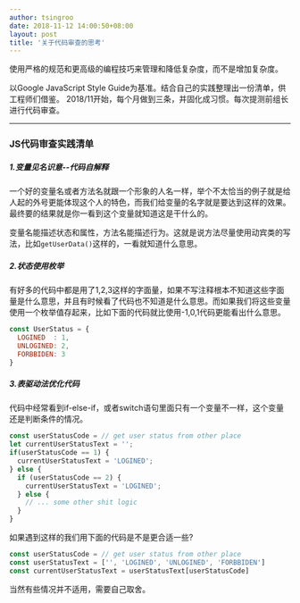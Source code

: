 ```yaml
---
author: tsingroo
date: 2018-11-12 14:00:50+08:00
layout: post
title: '关于代码审查的思考'
---
```


使用严格的规范和更高级的编程技巧来管理和降低复杂度，而不是增加复杂度。

以Google JavaScript Style Guide为基准。结合自己的实践整理出一份清单，供工程师们借鉴。
2018/11开始，每个月做到三条，并固化成习惯。每次提测前组长进行代码审查。

----

### JS代码审查实践清单

##### 1.变量见名识意--代码自解释
一个好的变量名或者方法名就跟一个形象的人名一样，举个不太恰当的例子就是给人起的外号更能体现这个人的特色，而我们给变量的名字就是要达到这样的效果。最终要的结果就是你一看到这个变量就知道这是干什么的。

变量名能描述状态和属性，方法名能描述行为。这就是说方法尽量使用动宾类的写法，比如```getUserData()```这样的，一看就知道什么意思。

##### 2.状态使用枚举

有好多的代码中都是用了1,2,3这样的字面量，如果不写注释根本不知道这些字面量是什么意思，并且有时候看了代码也不知道是什么意思。而如果我们将这些变量使用一个枚举值存起来，比如下面的代码就比使用-1,0,1代码更能看出什么意思。
```JavaScript
const UserStatus = {
  LOGINED  : 1,
  UNLOGINED: 2,
  FORBBIDEN: 3
}
```

##### 3.表驱动法优化代码
代码中经常看到if-else-if，或者switch语句里面只有一个变量不一样，这个变量还是判断条件的情况。
```JavaScript
const userStatusCode = // get user status from other place
let currentUserStatusText = '';
if(userStatusCode == 1) {
  currentUserStatusText = 'LOGINED';
} else {
  if (userStatusCode == 2) {
    currentUserStatusText = 'LOGINED';
  } else {
    // ... some other shit logic
  }
}
```
如果遇到这样的我们用下面的代码是不是更合适一些?
```JavaScript
const userStatusCode = // get user status from other place
const userStatusText = ['', 'LOGINED', 'UNLOGINED', 'FORBBIDEN']
const currentUserStatusText = userStatusText[userStatusCode]
```
当然有些情况并不适用，需要自己取舍。
